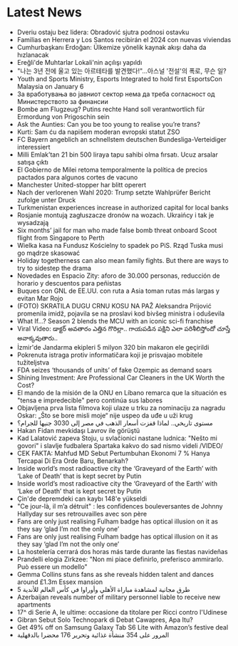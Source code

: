 # Latest News
-  Dveriu ostaju bez lidera: Obradović sjutra podnosi ostavku
-  Familias en Herrera y Los Santos recibirán el 2024 con nuevas viviendas
-  Cumhurbaşkanı Erdoğan: Ülkemize yönelik kaynak akışı daha da hızlanacak
-  Ereğli'de Muhtarlar Lokali'nin açılışı yapıldı
-  "나는 3년 전에 울고 있는 아르테타를 발견했다!"…아스널 '전설'의 폭로, 무슨 일?
-  Youth and Sports Ministry, Esports Integrated to hold first EsportsCon Malaysia on January 6
-  За вработувања во јавниот сектор нема да треба согласност од Министерството за финансии
-  Bombe am Flugzeug? Putins rechte Hand soll verantwortlich für Ermordung von Prigoschin sein
-  Ask the Aunties: Can you be too young to realise you’re trans?
-  Kurti: Sam ću da napišem moderan evropski statut ZSO
-  FC Bayern angeblich an schnellstem deutschen Bundesliga-Verteidiger interessiert
-  Milli Emlak’tan 21 bin 500 liraya tapu sahibi olma fırsatı. Ucuz arsalar satışa çıktı
-  El Gobierno de Milei retoma temporalmente la política de precios pactados para algunos cortes de vacuno
-  Manchester United-stopper har blitt operert
-  Nach der verlorenen Wahl 2020: Trump setzte Wahlprüfer Bericht zufolge unter Druck
-  Turkmenistan experiences increase in authorized capital for local banks
-  Rosjanie montują zagłuszacze dronów na wozach. Ukraińcy i tak je wysadzają
-  Six months’ jail for man who made false bomb threat onboard Scoot flight from Singapore to Perth
-  Wielka kasa na Fundusz Kościelny to spadek po PiS. Rząd Tuska musi go mądrze skasować
-  Holiday togetherness can also mean family fights. But there are ways to try to sidestep the drama
-  Novedades en Espacio Zity: aforo de 30.000 personas, reducción de horario y descuentos para peñistas
-  Buques con GNL de EE.UU. con ruta a Asia toman rutas más largas y evitan Mar Rojo
-  (FOTO) SKRATILA DUGU CRNU KOSU NA PAŽ Aleksandra Prijović promenila imidž, pojavila se na proslavi kod bivšeg ministra i oduševila
-  What If…? Season 2 blends the MCU with an iconic sci-fi franchise
-  Viral Video: డాక్టర్ అవతారం ఎత్తిన గొరిల్లా.. గాయపడిన పక్షిని ఎలా పరిశీలిస్తోందో చూస్తే అవాక్కవుతారు..
-  İzmir'de Jandarma ekipleri 5 milyon 320 bin makaron ele geçirildi
-  Pokrenuta istraga protiv informatičara koji je prisvajao mobitele tužiteljstva
-  FDA seizes ‘thousands of units’ of fake Ozempic as demand soars
-  Shining Investment: Are Professional Car Cleaners in the UK Worth the Cost?
-  El mando de la misión de la ONU en Líbano remarca que la situación es "tensa e impredecible" pero continúa sus labores
-  Objavljena prva lista filmova koji ulaze u trku za nominaciju za nagradu Oskar: „Što se bore misli moje“ nije uspeo da uđe u uži krug
-  مستوى تاريخي.. لماذا قفزت أسعار الذهب في مصر إلى 3030 جنيها للجرام؟
-  Hakan Fidan mevkidaşı Lavrov ile görüştü
-  Kad Lalatović zapeva Stoju, u svlačionici nastane ludnica: "Nešto mi govori" i slavlje fudbalera Spartaka kakvo do sad nismo videli /VIDEO/
-  CEK FAKTA: Mahfud MD Sebut Pertumbuhan Ekonomi 7 % Hanya Tercapai Di Era Orde Baru, Benarkah?
-  Inside world’s most radioactive city the ‘Graveyard of the Earth’ with ‘Lake of Death’ that is kept secret by Putin
-  Inside world’s most radioactive city the ‘Graveyard of the Earth’ with ‘Lake of Death’ that is kept secret by Putin
-  Çin'de depremdeki can kaybı 148'e yükseldi
-  "Ce jour-là, il m’a détruit" : les confidences bouleversantes de Johnny Hallyday sur ses retrouvailles avec son père
-  Fans are only just realising Fulham badge has optical illusion on it as they say ‘glad I’m not the only one’
-  Fans are only just realising Fulham badge has optical illusion on it as they say ‘glad I’m not the only one’
-  La hostelería cerrará dos horas más tarde durante las fiestas navideñas
-  Prandelli elogia Zirkzee: "Non mi piace definirlo, preferisco ammirarlo. Può essere un modello"
-  Gemma Collins stuns fans as she reveals hidden talent and dances around £1.3m Essex mansion
-  5 طرق مجانية لمشاهدة مباراة الأهلي وأوراوا في كأس العالم للأندية
-  Azerbaijan reveals number of military personnel liable to receive new apartments
-  17^ di Serie A, le ultime: occasione da titolare per Ricci contro l'Udinese
-  Gibran Sebut Solo Technopark di Debat Cawapres, Apa Itu?
-  Get 49% off on Samsung Galaxy Tab S6 Lite with Amazon’s festive deal
-  المرور على 354 منشأة غذائية وتحرير 176 محضرا بالدقهلية
